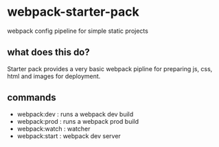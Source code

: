 # webpack-starter-pack
webpack config pipeline for simple static projects

## what does this do?

Starter pack provides a very basic webpack pipline for preparing js, css, html and images for deployment. 

## commands

- webpack:dev : runs a webpack dev build
- webpack:prod : runs a webpack prod build
- webpack:watch : watcher
- webpack:start : webpack dev server
